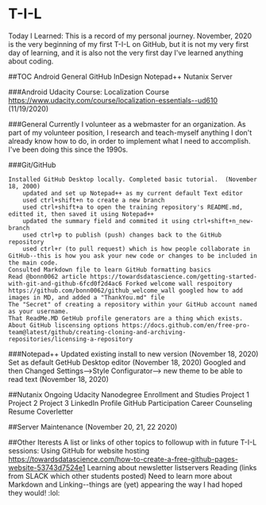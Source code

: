 # T-I-L
 Today I Learned: This is a record of my personal journey.  November, 2020 is the very beginning of my first T-I-L on GitHub, but it is not my very first day of learning, and it is also not the very first day I've learned anything about coding. 
 
 
##TOC
Android
General
GitHub
InDesign 
Notepad++
Nutanix 
Server 


###Android 
    Udacity Course: Localization Course https://www.udacity.com/course/localization-essentials--ud610 (11/19/2020) 


###General
Currently I volunteer as a webmaster for an organization.  As part of my volunteer position, I research and teach-myself anything I don't already know how to do, in order to implement what I need to accomplish.  I've been doing this since the 1990s. 


###Git/GitHub

    Installed GitHub Desktop locally. Completed basic tutorial.  (November 18, 2000) 
        updated and set up Notepad++ as my current default Text editor
        used ctrl+shift+n to create a new branch 
        used ctrl+shift+a to open the training repository's README.md, editted it, then saved it using Notepad++
        updated the summary field and commited it using ctrl+shift+n_new-branch 
        used ctrl+p to publish (push) changes back to the GitHub repository
        used ctrl+r (to pull request) which is how people collaborate in GitHub--this is how you ask your new code or changes to be included in the main code. 
    Consulted Markdown file to learn GitHub formatting basics 
	Read @bonn0062 article https://towardsdatascience.com/getting-started-with-git-and-github-6fcd0f2d4ac6 Forked welcome wall respoitory https://github.com/bonn0062/github_welcome_wall googled how to add images in MD, and added a "ThankYou.md" file 
    The "Secret" of creating a repository within your GitHub account named as your username.  
    That ReadMe.MD GetHub profile generators are a thing which exists. 
    About GitHub liscensing options https://docs.github.com/en/free-pro-team@latest/github/creating-cloning-and-archiving-repositories/licensing-a-repository 

###Notepad++
    Updated existing install to new version (November 18, 2020)
	Set as default GetHub Desktop editor (November 18, 2020)
	Googled and then Changed Settings-->Style Configurator-->  new theme to be able to read text (November 18, 2020) 
	
	

##Nutanix
    Ongoing Udacity Nanodegree Enrollment and Studies 
	Project 1
	Project 2
	Project 3
	LinkedIn Profile
	GitHub Participation 
	Career Counseling 
	Resume
	Coverletter 
	
##Server 
    Maintenance (November 20, 21, 22 2020) 

##Other Iterests
A list or links of other topics to followup with in future T-I-L sessions:
    Using GitHub for website hosting https://towardsdatascience.com/how-to-create-a-free-github-pages-website-53743d7524e1 
	Learning about newsletter listservers 
	Reading (links from SLACK which other students posted) 
Need to learn more about Markdown and Linking--things are (yet) appearing the way I had hoped they would!  :lol: 

